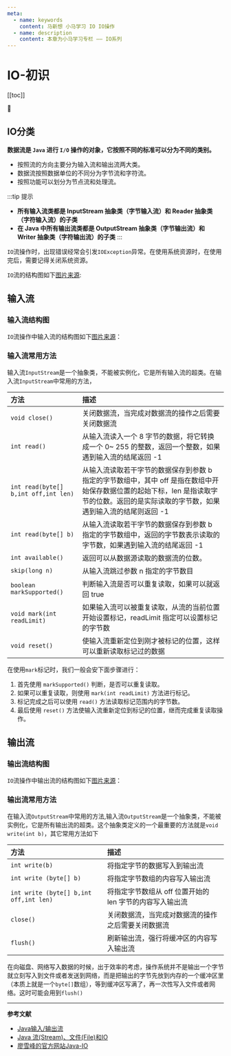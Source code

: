 ```yaml
---
meta:
  - name: keywords
    content: 马新想 小马学习 IO IO操作
  - name: description
    content: 本章为小马学习专栏 —— IO系列
---
```


# IO-初识

[[toc]]

:horse: 

## IO分类

**数据流是 `Java` 进行 `I/O` 操作的对象，它按照不同的标准可以分为不同的类别。**
- 按照流的方向主要分为输入流和输出流两大类。
- 数据流按照数据单位的不同分为字节流和字符流。
- 按照功能可以划分为节点流和处理流。

:::tip 提示
- **所有输入流类都是 InputStream 抽象类（字节输入流）和 Reader 抽象类（字符输入流）的子类**
- **在 Java 中所有输出流类都是 OutputStream 抽象类（字节输出流）和 Writer 抽象类（字符输出流）的子类**
:::

`IO`流操作时，出现错误经常会引发`IOException`异常。在使用系统资源时，在使用完后，需要记得关闭系统资源。

`IO`流的结构图如下[图片来源](https://www.runoob.com/java/java-files-io.html):

<images src="https://user-gold-cdn.xitu.io/2020/4/22/1719fdae29b2cd3b?w=687&h=763&f=png&s=191553" width="600" />


## 输入流


### 输入流结构图

`IO`流操作中输入流的结构图如下[图片来源](http://c.biancheng.net/view/1119.html)：

<images src="/java/io01.png" width="600" />

### 输入流常用方法

输入流`InputStream`是一个抽象类，不能被实例化，它是所有输入流的超类。在输入流`InputStream`中常用的方法，

|方法|描述|
|:---|:---|
|`void close()`|关闭数据流，当完成对数据流的操作之后需要关闭数据流|
|`int read()`|从输入流读入一个 8 字节的数据，将它转换成一个 0~ 255 的整数，返回一个整数，如果遇到输入流的结尾返回 -1|
|`int read(byte[] b,int off,int len)`|从输入流读取若干字节的数据保存到参数 b 指定的字节数组中，其中 off 是指在数组中开始保存数据位置的起始下标，len 是指读取字节的位数。返回的是实际读取的字节数，如果遇到输入流的结尾则返回 -1|
|`int read(byte[] b)`|从输入流读取若干字节的数据保存到参数 b 指定的字节数组中，返回的字节数表示读取的字节数，如果遇到输入流的结尾返回 -1|
|`int available()`|返回可以从数据源读取的数据流的位数。|
|`skip(long n)`|从输入流跳过参数 n 指定的字节数目|
|`boolean markSupported()`|判断输入流是否可以重复读取，如果可以就返回 true|
|`void mark(int readLimit)`|如果输入流可以被重复读取，从流的当前位置开始设置标记，readLimit 指定可以设置标记的字节数|
|`void reset()`|使输入流重新定位到刚才被标记的位置，这样可以重新读取标记过的数据|


在使用`mark`标记时，我们一般会安下面步骤进行：

1. 首先使用 `markSupported()` 判断，是否可以重复读取。
2. 如果可以重复读取，则使用 `mark(int readLimit)` 方法进行标记。
3. 标记完成之后可以使用 `read()` 方法读取标记范围内的字节数。
4. 最后使用 `reset()` 方法使输入流重新定位到标记的位置，继而完成重复读取操作。


## 输出流


### 输出流结构图

`IO`流操作中输出流的结构图如下[图片来源](http://c.biancheng.net/view/1119.html)：

<images src="/java/io02.png" width="600" />


### 输出流常用方法

在输入流`OutputStream`中常用的方法,输入流`OutputStream`是一个抽象类，不能被实例化，它是所有输出流的超类。这个抽象类定义的一个最重要的方法就是`void write(int b)`，其它常用方法如下

|方法|描述|
|:---|:---|
|`int write(b)`|将指定字节的数据写入到输出流|
|`int write (byte[] b)`|将指定字节数组的内容写入输出流|
|`int write (byte[] b,int off,int len)	`|将指定字节数组从 off 位置开始的 len 字节的内容写入输出流|
|`close()`|关闭数据流，当完成对数据流的操作之后需要关闭数据流|
|`flush()`|刷新输出流，强行将缓冲区的内容写入输出流|

在向磁盘、网络写入数据的时候，出于效率的考虑，操作系统并不是输出一个字节就立刻写入到文件或者发送到网络，而是把输出的字节先放到内存的一个缓冲区里（本质上就是一个`byte[]`数组），等到缓冲区写满了，再一次性写入文件或者网络。这时可能会用到`flush()`

---

**参考文献**

- [Java输入/输出流](http://c.biancheng.net/view/1119.html)
- [Java 流(Stream)、文件(File)和IO](https://www.runoob.com/java/java-files-io.html)
- [廖雪峰的官方网站Java-IO](https://www.liaoxuefeng.com/wiki/1252599548343744/1298069154955297)